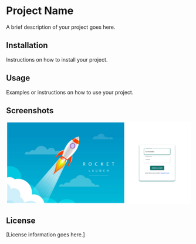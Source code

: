 # Project Name

A brief description of your project goes here.

## Installation

Instructions on how to install your project.

## Usage

Examples or instructions on how to use your project.

## Screenshots

![Login Screen](demoProjectScreens/login.png)

## License

[License information goes here.]
